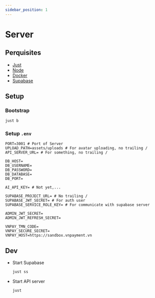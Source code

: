 ```yaml
---
sidebar_position: 1
---
```


# Server

## Perquisites

- [Just](https://github.com/casey/just)
- [Node](https://nodejs.org/en)
- [Docker](https://www.docker.com/)
- [Supabase](https://supabase.com/docs/guides/local-development)

## Setup

### Bootstrap

```sh
just b
```

### Setup `.env`

```env
PORT=3001 # Port of Server
UPLOAD_PATH=assets/uploads # For avatar uploading, no trailing /
API_SERVER_URL= # For something, no trailing /

DB_HOST=
DB_USERNAME=
DB_PASSWORD=
DB_DATABASE=
DB_PORT=

AI_API_KEY= # Not yet,...

SUPABASE_PROJECT_URL= # No trailing /
SUPABASE_JWT_SECRET= # For auth user
SUPABASE_SERVICE_ROLE_KEY= # For communicate with supabase server

ADMIN_JWT_SECRET=
ADMIN_JWT_REFRESH_SECRET=

VNPAY_TMN_CODE=
VNPAY_SECURE_SECRET=
VNPAY_HOST=https://sandbox.vnpayment.vn
```

## Dev

- Start Supabase
  ```sh
  just ss
  ```
- Start API server
  ```sh
  just
  ```
